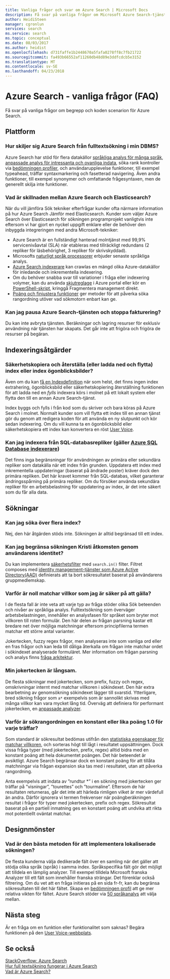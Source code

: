 ```yaml
---
title: Vanliga frågor och svar om Azure Search | Microsoft Docs
description: Få svar på vanliga frågor om Microsoft Azure Search-tjänsten
author: HeidiSteen
manager: cgronlun
services: search
ms.service: search
ms.topic: conceptual
ms.date: 08/03/2017
ms.author: heidist
ms.openlocfilehash: d731faffe1b2448670a5fafa0278ff8c7fb21722
ms.sourcegitcommit: fa493b66552af11260db48d89e3ddfcdcb5e3152
ms.translationtype: MT
ms.contentlocale: sv-SE
ms.lasthandoff: 04/23/2018
---
```

# <a name="azure-search---frequently-asked-questions-faq"></a>Azure Search - vanliga frågor (FAQ)

 Få svar på vanliga frågor om begrepp och koden scenarion för Azure Search.

## <a name="platform"></a>Plattform

### <a name="how-is-azure-search-different-from-full-text-search-in-my-dbms"></a>Hur skiljer sig Azure Search från fulltextsökning i min DBMS?

Azure Search har stöd för flera datakällor [språkliga analys för många språk](https://docs.microsoft.com/rest/api/searchservice/language-support), [anpassade analys för intressanta och ovanliga indata](https://docs.microsoft.com/rest/api/searchservice/custom-analyzers-in-azure-search), söka rank kontroller via [bedömningen profiler](https://docs.microsoft.com/rest/api/searchservice/add-scoring-profiles-to-a-search-index), och användarupplevelse funktioner, till exempel typeahead, träffar syntaxmarkering och fasetterad navigering. Även andra funktioner, till exempel synonymer och omfattande frågesyntaxen, men de generellt skilja inte funktioner.

### <a name="what-is-the-difference-between-azure-search-and-elasticsearch"></a>Vad är skillnaden mellan Azure Search och Elasticsearch?

När du vill jämföra Sök tekniker efterfrågar kunder ofta närmare information på hur Azure Search Jämför med Elasticsearch. Kunder som väljer Azure Search över Elasticsearch för sökningen programprojekt vanligtvis inte eftersom vi har gjort en nyckel uppgift enklare eller de behöver den inbyggda integreringen med andra Microsoft-tekniker:

+ Azure Search är en fullständigt hanterad molntjänst med 99,9% servicenivåavtal (SLA) när etableras med tillräckligt redundans (2 repliker för läsbehörighet, 3 repliker för skrivskyddad).
+ Microsofts [naturligt språk processorer](https://docs.microsoft.com/rest/api/searchservice/language-support) erbjuder senaste språkliga analys.  
+ [Azure Search indexerare](search-indexer-overview.md) kan crawlas en mängd olika Azure-datakällor för inledande och inkrementella indexering.
+ Om du behöver snabba svar till variationer i fråga eller indexering volymer, kan du använda [skjutreglage](search-manage.md#scale-up-or-down) i Azure portal eller kör en [PowerShell-skript](search-manage-powershell.md), kringgå Fragmentera management direkt.  
+ [Poäng och finjustera funktioner](https://docs.microsoft.com/rest/api/searchservice/add-scoring-profiles-to-a-search-index) ger metoder för att påverka söka rangordning utöver vad sökmotorn enbart kan ge.

### <a name="can-i-pause-azure-search-service-and-stop-billing"></a>Kan jag pausa Azure Search-tjänsten och stoppa fakturering?

Du kan inte avbryta tjänsten. Beräkningar och lagring resurser för exklusiv användning när tjänsten har skapats. Det går inte att frigöra och frigöra de resurser på begäran.

## <a name="indexing-operations"></a>Indexeringsåtgärder

### <a name="backup-and-restore-or-download-and-move-indexes-or-index-snapshots"></a>Säkerhetskopiera och återställa (eller ladda ned och flytta) index eller index ögonblicksbilder?

Även om du kan [få en Indexdefinition](https://docs.microsoft.com/rest/api/searchservice/get-index) när som helst, det finns ingen index extrahering, ögonblicksbild eller säkerhetskopiering återställning funktionen för att ladda ned en *fylls* indexera körs i molnet på ett lokalt system eller flytta den till en annan Azure Search-tjänst.

Index byggs och fylls i från kod som du skriver och bara köras på Azure Search i molnet. Normalt kunder som vill flytta ett index till en annan tjänst gör du genom att redigera koden för att använda en ny slutpunkt och kör sedan indexering. Om du vill kunna ta en ögonblicksbild eller säkerhetskopiera ett index kan konvertera en röst [User Voice](https://feedback.azure.com/forums/263029-azure-search/suggestions/8021610-backup-snapshot-of-index).

### <a name="can-i-index-from-sql-database-replicas-applies-to-azure-sql-database-indexershttpsdocsmicrosoftcomazuresearchsearch-howto-connecting-azure-sql-database-to-azure-search-using-indexers"></a>Kan jag indexera från SQL-databasrepliker (gäller [Azure SQL Database indexerare](https://docs.microsoft.com/azure/search/search-howto-connecting-azure-sql-database-to-azure-search-using-indexers))

Det finns inga begränsningar för användningen av primära eller sekundära repliker som datakälla när ett index från grunden. Uppdatera ett index med inkrementella uppdateringar (baserat på ändrade poster) kräver dock den primära repliken. Det här kravet kommer från SQL-databas, vilket garanterar ändringsspårning på primära repliker. Om du försöker använda sekundära repliker för en arbetsbelastning för uppdatering av index, är det inte säkert som du får alla data.

## <a name="search-operations"></a>Sökningar

### <a name="can-i-search-across-multiple-indexes"></a>Kan jag söka över flera index?

Nej, den här åtgärden stöds inte. Sökningen är alltid begränsad till ett index.

### <a name="can-i-restrict-search-corpus-access-by-user-identity"></a>Kan jag begränsa sökningen Kristi åtkomsten genom användarens identitet?

Du kan implementera [säkerhetsfilter](https://docs.microsoft.com/azure/search/search-security-trimming-for-azure-search) med `search.in()` filter. Filtret composes med [identity management-tjänster som Azure Active Directory(AAD)](https://docs.microsoft.com/azure/search/search-security-trimming-for-azure-search-with-aad) definierats att ta bort sökresultatet baserat på användarens gruppmedlemskap.

### <a name="why-are-there-zero-matches-on-terms-i-know-to-be-valid"></a>Varför är noll matchar villkor som jag är säker på att gälla?

I de flesta fall är inte veta att varje typ av fråga stöder olika Sök beteenden och nivåer av språkliga analys. Fulltextsökning som överväger arbetsbelastningen, innehåller en analysfasen för språket som bryter mot villkoren till roten formulär. Den här delen av frågan parsning kastar ett bredare net över möjliga matchningar eftersom principfilerna termen matchar ett större antal varianter.

Jokertecken, fuzzy regex frågor, men analyseras inte som vanliga ord eller en fras frågor och kan leda till dåliga återkalla om frågan inte matchar ordet i sökindexet analyserade formuläret. Mer information om frågan parsning och analys finns [fråga arkitektur](https://docs.microsoft.com/azure/search/search-lucene-query-architecture).

### <a name="my-wildcard-searches-are-slow"></a>Min jokertecken är långsam.

De flesta sökningar med jokertecken, som prefix, fuzzy och regex, omskrivningar internt med matchar villkoren i sökindexet. Den här extra bearbetning av genomsökning sökindexet lägger till svarstid. Ytterligare, bred sökning frågor som `a*` exempelvis som är sannolikt skrivas med många villkor kan vara mycket lång tid. Överväg att definiera för performant jokertecken, en [anpassade analyzer](https://docs.microsoft.com/rest/api/searchservice/custom-analyzers-in-azure-search).

### <a name="why-is-the-search-rank-a-constant-or-equal-score-of-10-for-every-hit"></a>Varför är sökrangordningen en konstant eller lika poäng 1.0 för varje träffar?

Som standard är sökresultat bedömas utifrån den [statistiska egenskaper för matchar villkoren](search-lucene-query-architecture.md#stage-4-scoring), och sorteras högt till lågt i resultatet uppsättningen. Dock vissa fråga typer (med jokertecken, prefix, regex) alltid bidra med en konstant poäng att hela dokumentet poängen. Det här beteendet är avsiktligt. Azure Search begränsar dock en konstant poäng för att tillåta matchningar via frågan expansion ska tas med i resultatet, utan att påverka rangordning.

Anta exempelvis att indata av ”rundtur *” i en sökning med jokertecken ger träffar på ”visningar”, ”tourettes” och ”tourmaline”. Eftersom de här resultaten returneras, går det inte att härleda rimligen vilket är mer värdefull än andra. Därför ignorera vi termen frekvenser när poängberäkningen resultat i frågor för typer med jokertecken, prefix och regex. Sökresultat baserat på en partiell inmatning ges en konstant poäng att undvika att rikta mot potentiellt oväntat matchar.

## <a name="design-patterns"></a>Designmönster

### <a name="what-is-the-best-approach-for-implementing-localized-search"></a>Vad är den bästa metoden för att implementera lokaliserade sökningen?

De flesta kunderna välja dedikerade fält över en samling när det gäller att stödja olika språk (språk) i samma index. Språkspecifika fält gör det möjligt att tilldela en lämplig analyzer. Till exempel tilldela Microsoft franska Analyzer till ett fält som innehåller franska strängar. Det förenklar också filtrering. Om du vet att en fråga initieras på en sida fr-fr, kan du begränsa sökresultaten till det här fältet. Skapa en [bedömningen profil](https://docs.microsoft.com/rest/api/searchservice/add-scoring-profiles-to-a-search-index) att ge mer relativa vikten för fältet. Azure Search stöder via [50 språkanalys](https://docs.microsoft.com/azure/search/search-language-support) att välja mellan.

## <a name="next-steps"></a>Nästa steg

Är en fråga om en funktion eller funktionalitet som saknas? Begära funktionen på den [User Voice-webbplats](https://feedback.azure.com/forums/263029-azure-search).

## <a name="see-also"></a>Se också

 [StackOverflow: Azure Search](https://stackoverflow.com/questions/tagged/azure-search)   
 [Hur full textsökning fungerar i Azure Search](search-lucene-query-architecture.md)  
 [Vad är Azure Search?](search-what-is-azure-search.md)
